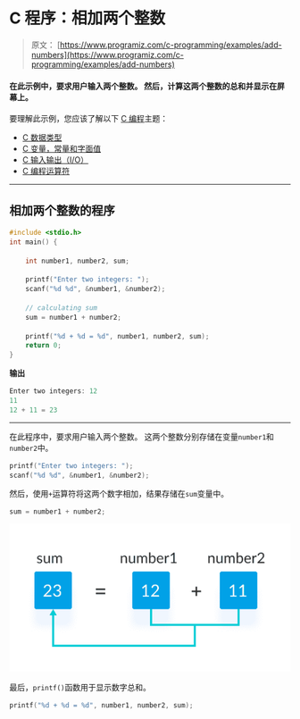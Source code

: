 # C 程序：相加两个整数

> 原文： [https://www.programiz.com/c-programming/examples/add-numbers](https://www.programiz.com/c-programming/examples/add-numbers)

#### 在此示例中，要求用户输入两个整数。 然后，计算这两个整数的总和并显示在屏幕上。

要理解此示例，您应该了解以下 [C 编程](/c-programming "C tutorial")主题：

*   [C 数据类型](/c-programming/c-data-types)
*   [C 变量，常量和字面值](/c-programming/c-variables-constants)
*   [C 输入输出（I/O）](/c-programming/c-input-output)
*   [C 编程运算符](/c-programming/c-operators)

* * *

## 相加两个整数的程序

```c
#include <stdio.h>
int main() {    

    int number1, number2, sum;

    printf("Enter two integers: ");
    scanf("%d %d", &number1, &number2);

    // calculating sum
    sum = number1 + number2;      

    printf("%d + %d = %d", number1, number2, sum);
    return 0;
} 
```

**输出**

```c
Enter two integers: 12
11
12 + 11 = 23 
```

* * *

在此程序中，要求用户输入两个整数。 这两个整数分别存储在变量`number1`和`number2`中。

```c
printf("Enter two integers: ");
scanf("%d %d", &number1, &number2); 
```

然后，使用`+`运算符将这两个数字相加，结果存储在`sum`变量中。

```c
sum = number1 + number2; 
```

![Adding two integers in C programming](img/0c0edd7fc3f130f2b994eff59b1fe179.png)

最后，`printf()`函数用于显示数字总和。

```c
printf("%d + %d = %d", number1, number2, sum); 
```